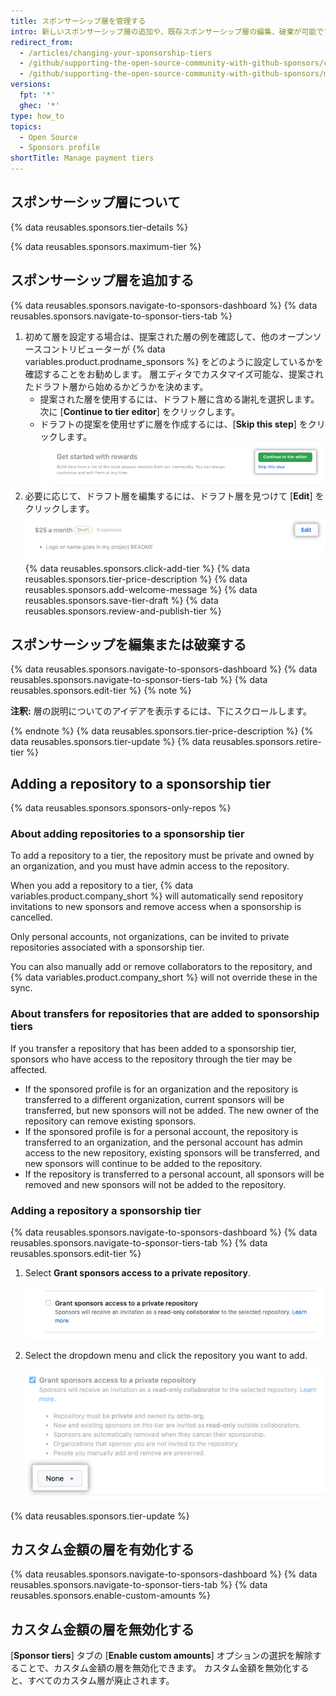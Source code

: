 ```yaml
---
title: スポンサーシップ層を管理する
intro: 新しいスポンサーシップ層の追加や、既存スポンサーシップ層の編集、破棄が可能です。
redirect_from:
  - /articles/changing-your-sponsorship-tiers
  - /github/supporting-the-open-source-community-with-github-sponsors/changing-your-sponsorship-tiers
  - /github/supporting-the-open-source-community-with-github-sponsors/managing-your-sponsorship-tiers
versions:
  fpt: '*'
  ghec: '*'
type: how_to
topics:
  - Open Source
  - Sponsors profile
shortTitle: Manage payment tiers
---
```


## スポンサーシップ層について

{% data reusables.sponsors.tier-details %}

{% data reusables.sponsors.maximum-tier %}

## スポンサーシップ層を追加する

{% data reusables.sponsors.navigate-to-sponsors-dashboard %}
{% data reusables.sponsors.navigate-to-sponsor-tiers-tab %}
1. 初めて層を設定する場合は、提案された層の例を確認して、他のオープンソースコントリビューターが {% data variables.product.prodname_sponsors %} をどのように設定しているかを確認することをお勧めします。 層エディタでカスタマイズ可能な、提案されたドラフト層から始めるかどうかを決めます。
   - 提案された層を使用するには、ドラフト層に含める謝礼を選択します。 次に [**Continue to tier editor**] をクリックします。
   - ドラフトの提案を使用せずに層を作成するには、[**Skip this step**] をクリックします。 ![[Skip this step] オプションと [Continue to tier editor] ボタン](/assets/images/help/sponsors/tier-editor-button.png)
1. 必要に応じて、ドラフト層を編集するには、ドラフト層を見つけて [**Edit**] をクリックします。 ![ドラフト層の横にある編集ボタン](/assets/images/help/sponsors/draft-tier-edit.png)
{% data reusables.sponsors.click-add-tier %}
{% data reusables.sponsors.tier-price-description %}
{% data reusables.sponsors.add-welcome-message %}
{% data reusables.sponsors.save-tier-draft %}
{% data reusables.sponsors.review-and-publish-tier %}

## スポンサーシップを編集または破棄する

{% data reusables.sponsors.navigate-to-sponsors-dashboard %}
{% data reusables.sponsors.navigate-to-sponsor-tiers-tab %}
{% data reusables.sponsors.edit-tier %}
  {% note %}

  **注釈:** 層の説明についてのアイデアを表示するには、下にスクロールします。

  {% endnote %}
{% data reusables.sponsors.tier-price-description %}
{% data reusables.sponsors.tier-update %}
{% data reusables.sponsors.retire-tier %}

## Adding a repository to a sponsorship tier

{% data reusables.sponsors.sponsors-only-repos %}

### About adding repositories to a sponsorship tier

To add a repository to a tier, the repository must be private and owned by an organization, and you must have admin access to the repository.

When you add a repository to a tier, {% data variables.product.company_short %} will automatically send repository invitations to new sponsors and remove access when a sponsorship is cancelled.

Only personal accounts, not organizations, can be invited to private repositories associated with a sponsorship tier.

You can also manually add or remove collaborators to the repository, and {% data variables.product.company_short %} will not override these in the sync.

### About transfers for repositories that are added to sponsorship tiers

If you transfer a repository that has been added to a sponsorship tier, sponsors who have access to the repository through the tier may be affected.

- If the sponsored profile is for an organization and the repository is transferred to a different organization, current sponsors will be transferred, but new sponsors will not be added. The new owner of the repository can remove existing sponsors.
- If the sponsored profile is for a personal account, the repository is transferred to an organization, and the personal account has admin access to the new repository, existing sponsors will be transferred, and new sponsors will continue to be added to the repository.
- If the repository is transferred to a personal account, all sponsors will be removed and new sponsors will not be added to the repository.

### Adding a repository a sponsorship tier

{% data reusables.sponsors.navigate-to-sponsors-dashboard %}
{% data reusables.sponsors.navigate-to-sponsor-tiers-tab %}
{% data reusables.sponsors.edit-tier %}
1. Select **Grant sponsors access to a private repository**.

   ![Screenshot of checkbox to grant sponsors access to a private repository](/assets/images/help/sponsors/grant-sponsors-access-to-repo-checkbox.png)

1. Select the dropdown menu and click the repository you want to add.

   ![Screenshot of dropdown menu to choose the repository to grant sponsors access to](/assets/images/help/sponsors/grant-sponsors-access-to-repo-dropdown.png)

{% data reusables.sponsors.tier-update %}

## カスタム金額の層を有効化する

{% data reusables.sponsors.navigate-to-sponsors-dashboard %}
{% data reusables.sponsors.navigate-to-sponsor-tiers-tab %}
{% data reusables.sponsors.enable-custom-amounts %}

## カスタム金額の層を無効化する

[**Sponsor tiers**] タブの [**Enable custom amounts**] オプションの選択を解除することで、カスタム金額の層を無効化できます。 カスタム金額を無効化すると、すべてのカスタム層が廃止されます。
